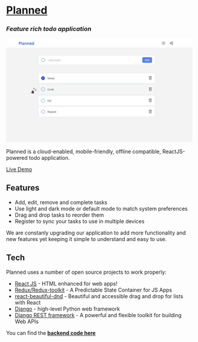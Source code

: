 # [Planned](https://todo.rockyou.uz)

### _Feature rich todo application_

![Preview](/public/preview.png)

Planned is a cloud-enabled, mobile-friendly, offline compatible,
ReactJS-powered todo application.

[Live Demo](https://todo.rockyou.uz)

## Features

- Add, edit, remove and complete tasks
- Use light and dark mode or default mode to match system preferences
- Drag and drop tasks to reorder them
- Register to sync your tasks to use in multiple devices

We are constanly upgrading our application to add more functionality and new features yet keeping it simple to understand and easy to use.

## Tech

Planned uses a number of open source projects to work properly:

- [React JS](https://reactjs.org) - HTML enhanced for web apps!
- [Redux/Redux-toolkit](https://redux.js.org/) - A Predictable State Container for JS Apps
- [react-beautiful-dnd](https://github.com/atlassian/react-beautiful-dnd) - Beautiful and accessible drag and drop for lists with React
- [Django](https://www.djangoproject.com) - high-level Python web framework
- [Django REST framework](https://www.django-rest-framework.org/) - A powerful and flexible toolkit for building Web APIs

You can find the [**backend code here**](https://github.com/ismatullayevs/planned-api)
